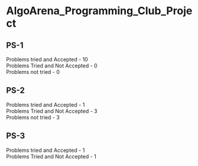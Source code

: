 # AlgoArena_Programming_Club_Project

## PS-1
Problems tried and Accepted - 10 <br>
Problems Tried and Not Accepted - 0 <br>
Problems not tried - 0 <br>

## PS-2
Problems tried and Accepted - 1 <br>
Problems Tried and Not Accepted - 3 <br>
Problems not tried - 3 <br>

## PS-3
Problems tried and Accepted - 1 <br>
Problems Tried and Not Accepted - 1 <br>
